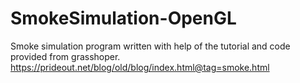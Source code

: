 # SmokeSimulation-OpenGL
Smoke simulation program written with help of the tutorial and code provided from grasshoper. 
https://prideout.net/blog/old/blog/index.html@tag=smoke.html
